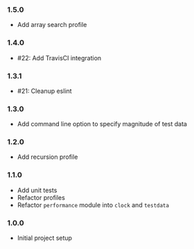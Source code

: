 ### 1.5.0
* Add array search profile

### 1.4.0
* #22: Add TravisCI integration

### 1.3.1
* #21: Cleanup eslint

### 1.3.0
* Add command line option to specify magnitude of test data

### 1.2.0
* Add recursion profile

### 1.1.0
* Add unit tests
* Refactor profiles
* Refactor `performance` module into `clock` and `testdata`

### 1.0.0
* Initial project setup
